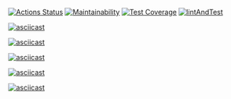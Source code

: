 [![Actions Status](https://github.com/ysemenyuk/backend-project-lvl2/workflows/hexlet-check/badge.svg)](https://github.com/ysemenyuk/backend-project-lvl2/actions)
[![Maintainability](https://api.codeclimate.com/v1/badges/2353a99e66ade71c10f9/maintainability)](https://codeclimate.com/github/ysemenyuk/backend-project-lvl2/maintainability)
[![Test Coverage](https://api.codeclimate.com/v1/badges/2353a99e66ade71c10f9/test_coverage)](https://codeclimate.com/github/ysemenyuk/backend-project-lvl2/test_coverage)
[![lintAndTest](https://github.com/ysemenyuk/backend-project-lvl2/workflows/lintAndTest/badge.svg)](https://github.com/ysemenyuk/backend-project-lvl2/actions)

[![asciicast](https://asciinema.org/a/PL4CAjHImG9pFGqNftKjGY4p5.svg)](https://asciinema.org/a/PL4CAjHImG9pFGqNftKjGY4p5)

[![asciicast](https://asciinema.org/a/arr6Fonrbk65KYndBlWXzW5Cc.svg)](https://asciinema.org/a/arr6Fonrbk65KYndBlWXzW5Cc)

[![asciicast](https://asciinema.org/a/287asSFc5YPke1qdGQlsRct26.svg)](https://asciinema.org/a/287asSFc5YPke1qdGQlsRct26)

[![asciicast](https://asciinema.org/a/EHSXEmrshDLzLjJYx3Mml3umD.svg)](https://asciinema.org/a/EHSXEmrshDLzLjJYx3Mml3umD)

[![asciicast](https://asciinema.org/a/irlNCOuCZ9OHHaCiWYUTDZKSI.svg)](https://asciinema.org/a/irlNCOuCZ9OHHaCiWYUTDZKSI)